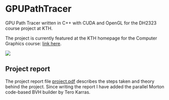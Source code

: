 # GPUPathTracer
GPU Path Tracer written in C++ with CUDA and OpenGL for the DH2323 course project at KTH.

The project is currently featured at the KTH homepage for the Computer Graphics course: [link here](https://www.kth.se/social/course/DH2323/page/project-instructions-dgi15/).

![](Images/Renders/ProjectTeaser.png?raw=true)


## Project report

The project report file [project.pdf](https://github.com/henrikdahlberg/GPUPathTracer/blob/master/report.pdf) describes the steps taken and theory behind the project. Since writing the report I have added the parallel Morton code-based BVH builder by Tero Karras.
